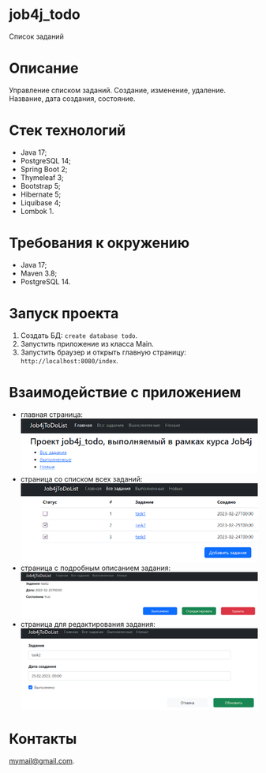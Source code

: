 # job4j_todo
Список заданий

# Описание
Управление списком заданий. Создание, изменение, удаление. Название, дата создания, состояние.

# Стек технологий
- Java 17;
- PostgreSQL 14;
- Spring Boot 2;
- Thymeleaf 3;
- Bootstrap 5;
- Hibernate 5;
- Liquibase 4;
- Lombok 1.

# Требования к окружению
- Java 17;
- Maven 3.8;
- PostgreSQL 14.

# Запуск проекта
1. Создать БД: ```create database todo```.
2. Запустить приложение из класса Main.
3. Запустить браузер и открыть главную страницу: ```http://localhost:8080/index```.

# Взаимодействие с приложением
- главная страница:
![img.png](img/img.png)
- страница со списком всех заданий:
![img.png](img/img_0.png)
- страница с подробным описанием задания:
![img_1.png](img/img_1.png)
- страница для редактирования задания:
![img_2.png](img/img_2.png)

# Контакты
mymail@gmail.com.